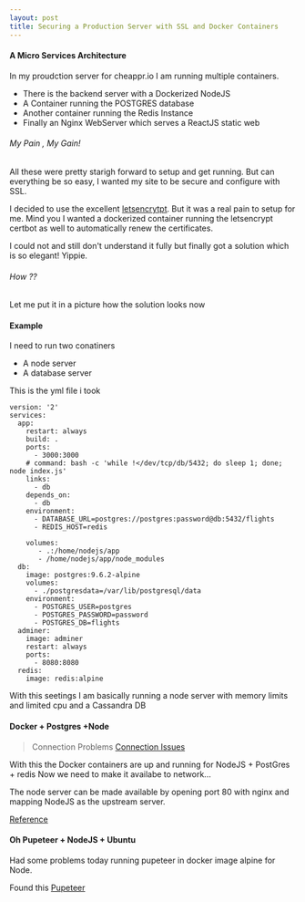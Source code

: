 ```yaml
---
layout: post
title: Securing a Production Server with SSL and Docker Containers
---
```



#### A Micro Services Architecture ####

In my proudction server for cheappr.io I am running multiple containers.
* There is the backend server with a Dockerized NodeJS
* A Container running the POSTGRES database
* Another container running the Redis Instance
* Finally an Nginx WebServer which serves a ReactJS static web

###### My Pain , My Gain!

All these were pretty starigh forward to setup and get running.
But can everything be so easy, I wanted my site to be secure and 
configure with SSL.

I decided to use the excellent [letsencrytpt](https://letsencrypt.org/).
But it was a real pain to setup for me. Mind you I wanted a dockerized 
container running the letsencrypt certbot as well to automatically renew the 
certificates.

I could not and still don't understand it fully but finally got a solution 
which is so elegant! Yippie.

###### How ??

Let me put it in a picture how the solution looks now




#### Example ####

I need to run two conatiners

* A node server
* A database server

This is the yml file i took

```
version: '2'
services:
  app:
    restart: always
    build: .
    ports:
      - 3000:3000
    # command: bash -c 'while !</dev/tcp/db/5432; do sleep 1; done; node index.js'
    links:
      - db
    depends_on:
      - db
    environment:
      - DATABASE_URL=postgres://postgres:password@db:5432/flights
      - REDIS_HOST=redis

    volumes:
       - .:/home/nodejs/app
       - /home/nodejs/app/node_modules
  db:
    image: postgres:9.6.2-alpine
    volumes:
      - ./postgresdata=/var/lib/postgresql/data
    environment:
      - POSTGRES_USER=postgres
      - POSTGRES_PASSWORD=password
      - POSTGRES_DB=flights
  adminer:
    image: adminer
    restart: always
    ports:
      - 8080:8080
  redis: 
    image: redis:alpine
```

With this seetings I am basically running a node server with memory limits
and limited cpu and a Cassandra DB 

#### Docker + Postgres +Node ####

> Connection Problems
[Connection Issues](https://stackoverflow.com/questions/33357567/econnrefused-for-postgres-on-nodejs-with-dockers)

With  this the Docker containers are up and running for NodeJS + PostGres +
redis
Now we need to make it availabe to network...


The node server can be made available by opening port 80 with nginx and mapping
NodeJS as the upstream server.

[Reference](https://medium.com/@joatmon08/using-containers-to-learn-nginx-reverse-proxy-6be8ac75a757)


#### Oh Pupeteer + NodeJS + Ubuntu

Had some problems today running pupeteer in docker image alpine for Node.

Found this [Pupeteer](https://paul.kinlan.me/hosting-puppeteer-in-a-docker-container/)


